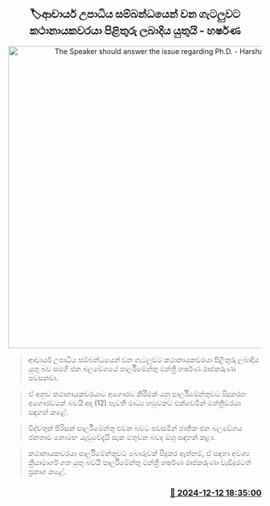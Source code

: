 <p align='center'><b><h2 align='center' title='The Speaker should answer the issue regarding Ph.D. - Harshana'>🏷ආචාර්ය උපාධිය සම්බන්ධයෙන් වන ගැටලුවට කථානායකවරයා පිළිතුරු ලබාදිය යුතුයි - හර්ෂණ</h2></b></p>
<p align='center'><img src='https://helakuru.sgp1.cdn.digitaloceanspaces.com/esana/images/lib/harshana-rajakaruna-new.jpg' width='600' alt='The Speaker should answer the issue regarding Ph.D. - Harshana'></p>

> ආචාර්ය උපාධිය සම්බන්ධයෙන් වන ගැටලුවට කථානායකවරයා පිළිතුරු ලබාදිය යුතු බව සමගි ජන බලවේගයේ පාර්ලිමේන්තු මන්ත්‍රී හර්ෂණ රාජකරුණා පවසනවා.

> ඒ අනුව කථානායකවරයාට අගෞරව කිරීමක් යනු පාර්ලිමේන්තුවට සිදුකරන අගෞරවයක් බවයි අද (12) පැවති මාධ්‍ය හමුවකට එක්වෙමින් මන්ත්‍රීවරයා සඳහන් කළේ.

> විද්වතුන් පිරිසක් පාර්ලිමේන්තු එවන බවට පවසමින් ජාතික ජන බලවේගය ජනතාව නොමඟ යැවුවේදැයි සැක මතුවන බවද ඔහු සඳහන් කළා.

> කථානායකවරයා පාර්ලිමේන්තුවට බොරුවක් සිදුකර ඇත්නම්, ඒ සඳහා අවශ්‍ය ක්‍රියාමාර්ග ගත යුතු බවයි පාර්ලිමේන්තු මන්ත්‍රී හර්ෂණ රාජකරුණා වැඩිදුරටත් ප්‍රකාශ කළේ. 



<h3 align='right'><a href='https://www.helakuru.lk/esana/p/105865/'>📅 2024-12-12 18:35:00</a></h3>

